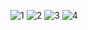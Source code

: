 ![1](https://user-images.githubusercontent.com/66967029/132999116-f9ec7b3b-859e-4e8a-bd6c-768e0bff055b.PNG)
![2](https://user-images.githubusercontent.com/66967029/132999124-744b2826-cec1-47bc-93e0-cf5d05d83eca.PNG)
![3](https://user-images.githubusercontent.com/66967029/132999130-31bb9cbd-3287-4b4f-92e7-bba322c30841.PNG)
![4](https://user-images.githubusercontent.com/66967029/132999131-984354ba-1d45-42f7-b0a4-40c9b677db3e.PNG)
